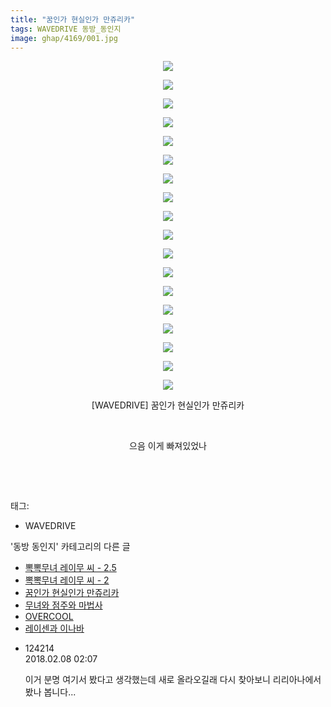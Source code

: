 ```yaml
---
title: "꿈인가 현실인가 만쥬리카"
tags: WAVEDRIVE 동방_동인지
image: ghap/4169/001.jpg
---
```

<div class="article">
<p style="text-align: center; clear: none; float: none;"><img src="{{ site.nasurl }}/ghap/4169/001.jpg"/></p>
<p style="text-align: center; clear: none; float: none;"><img src="{{ site.nasurl }}/ghap/4169/002.jpg"/></p>
<p style="text-align: center; clear: none; float: none;"><img src="{{ site.nasurl }}/ghap/4169/003.jpg"/></p>
<p style="text-align: center; clear: none; float: none;"><img src="{{ site.nasurl }}/ghap/4169/004.jpg"/></p>
<p style="text-align: center; clear: none; float: none;"><img src="{{ site.nasurl }}/ghap/4169/005.jpg"/></p>
<p style="text-align: center; clear: none; float: none;"><img src="{{ site.nasurl }}/ghap/4169/006.jpg"/></p>
<p style="text-align: center; clear: none; float: none;"><img src="{{ site.nasurl }}/ghap/4169/007.jpg"/></p>
<p style="text-align: center; clear: none; float: none;"><img src="{{ site.nasurl }}/ghap/4169/008.jpg"/></p>
<p style="text-align: center; clear: none; float: none;"><img src="{{ site.nasurl }}/ghap/4169/009.jpg"/></p>
<p style="text-align: center; clear: none; float: none;"><img src="{{ site.nasurl }}/ghap/4169/010.jpg"/></p>
<p style="text-align: center; clear: none; float: none;"><img src="{{ site.nasurl }}/ghap/4169/011.jpg"/></p>
<p style="text-align: center; clear: none; float: none;"><img src="{{ site.nasurl }}/ghap/4169/012.jpg"/></p>
<p style="text-align: center; clear: none; float: none;"><img src="{{ site.nasurl }}/ghap/4169/013.jpg"/></p>
<p style="text-align: center; clear: none; float: none;"><img src="{{ site.nasurl }}/ghap/4169/014.jpg"/></p>
<p style="text-align: center; clear: none; float: none;"><img src="{{ site.nasurl }}/ghap/4169/015.jpg"/></p>
<p style="text-align: center; clear: none; float: none;"><img src="{{ site.nasurl }}/ghap/4169/016.jpg"/></p>
<p style="text-align: center; clear: none; float: none;"><img src="{{ site.nasurl }}/ghap/4169/017.jpg"/></p>
<p style="text-align: center; clear: none; float: none;"><img src="{{ site.nasurl }}/ghap/4169/018.jpg"/></p>
<p style="text-align: center; clear: none; float: none;">[WAVEDRIVE] 꿈인가 현실인가 만쥬리카</p>
<p style="text-align: center; clear: none; float: none;"><br/></p>
<p style="text-align: center; clear: none; float: none;">으음 이게 빠져있었나</p>
<p style="text-align: center; clear: none; float: none;"><br/></p>
<p><br/></p>
</div><div class="tagTrail">
<p>태그: </p>
<ul>
<li>WAVEDRIVE</li>
</ul>
</div><div class="another">
<p>'동방 동인지' 카테고리의 다른 글</p>
<ul>
<li><a href="/2018-02-07-ghap_4171">뽁뽁무녀 레이무 씨 - 2.5</a></li>
<li><a href="/2018-02-07-ghap_4170">뽁뽁무녀 레이무 씨 - 2</a></li>
<li><a href="/2018-02-07-ghap_4169">꿈인가 현실인가 만쥬리카</a></li>
<li><a href="/2018-02-06-ghap_4166">무녀와 점주와 마법사</a></li>
<li><a href="/2018-02-06-ghap_4163">OVERCOOL</a></li>
<li><a href="/2018-02-01-ghap_4157">레이센과 이나바</a></li>
</ul>
</div><div class="cb_module cb_fluid">
<div class="cb_wrt cb_profile">
<div class="comment">
<ul>
<li class="cb_thumb_off" id="comment15194879">
<div class="cb_comment_area">
<div class="cb_info_area">
<div class="cb_section">
<span class="cb_nick_name">124214</span>
</div>
<div class="cb_section">
<span class="cb_date">2018.02.08 02:07 </span>
</div>
</div>
<div class="cb_dsc_comment">
<p class="cb_dsc">
											이거 분명 여기서 봤다고 생각했는데 새로 올라오길래 다시 찾아보니 리리아나에서 봤나 봅니다...
										</p>
</div>
</div></li>
</ul>
</div>
</div><!-- commentList close -->
</div>